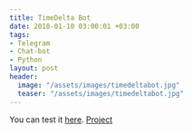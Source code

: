 ```yaml
---
title: TimeDelta Bot
date: 2018-01-10 03:00:01 +03:00
tags:
- Telegram
- Chat-bot
- Python
layout: post
header:
  image: "/assets/images/timedeltabot.jpg"
  teaser: "/assets/images/timedeltabot.jpg"
---
```


You can test it [here](https://t.me/TimeDeltaBot). [Project](https://github.com/akarazeevprojects/TimeDeltaBot)
